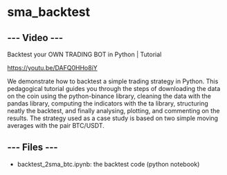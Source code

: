 # sma_backtest

--- Video ---
-------------

Backtest your OWN TRADING BOT in Python | Tutorial

https://youtu.be/DAFQ0HHo8iY

We demonstrate how to backtest a simple trading strategy in Python. This pedagogical tutorial guides you through the steps of downloading the data on the coin using the python-binance library, cleaning the data with the pandas library, computing the indicators with the ta library, structuring neatly the backtest, and finally analysing, plotting, and commenting on the results. The strategy used as a case study is based on two simple moving averages with the pair BTC/USDT. 


--- Files ---
-------------

  * backtest_2sma_btc.ipynb: the backtest code (python notebook)
